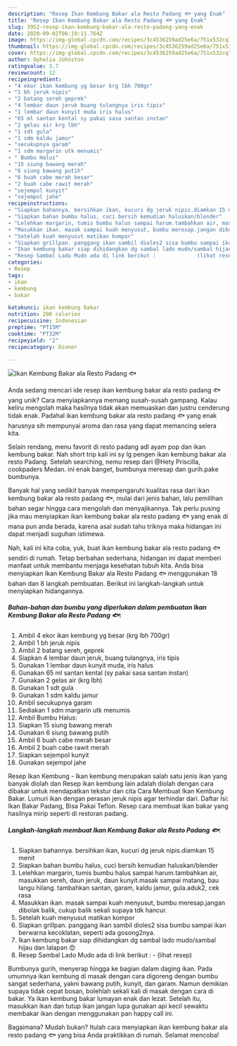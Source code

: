 ```yaml
---
description: "Resep Ikan Kembung Bakar ala Resto Padang 🐟 yang Enak"
title: "Resep Ikan Kembung Bakar ala Resto Padang 🐟 yang Enak"
slug: 3952-resep-ikan-kembung-bakar-ala-resto-padang-yang-enak
date: 2020-09-02T06:19:11.764Z
image: https://img-global.cpcdn.com/recipes/3c4536259ad25e6a/751x532cq70/ikan-kembung-bakar-ala-resto-padang-🐟-foto-resep-utama.jpg
thumbnail: https://img-global.cpcdn.com/recipes/3c4536259ad25e6a/751x532cq70/ikan-kembung-bakar-ala-resto-padang-🐟-foto-resep-utama.jpg
cover: https://img-global.cpcdn.com/recipes/3c4536259ad25e6a/751x532cq70/ikan-kembung-bakar-ala-resto-padang-🐟-foto-resep-utama.jpg
author: Ophelia Johnston
ratingvalue: 3.7
reviewcount: 12
recipeingredient:
- "4 ekor ikan kembung yg besar krg lbh 700gr"
- "1 bh jeruk nipis"
- "2 batang sereh geprek"
- "4 lembar daun jeruk buang tulangnya iris tipis"
- "1 lembar daun kunyit muda iris halus"
- "65 ml santan kental sy pakai sasa santan instan"
- "2 gelas air krg lbh"
- "1 sdt gula"
- "1 sdm kaldu jamur"
- "secukupnya garam"
- "1 sdm margarin utk menumis"
- " Bumbu Halus"
- "15 siung bawang merah"
- "6 siung bawang putih"
- "6 buah cabe merah besar"
- "2 buah cabe rawit merah"
- "sejempol kunyit"
- "sejempol jahe"
recipeinstructions:
- "Siapkan bahannya. bersihkan ikan, kucuri dg jeruk nipis.diamkan 15 menit"
- "Siapkan bahan bumbu halus, cuci bersih kemudian haluskan/blender"
- "Lelehkan margarin, tumis bumbu halus sampai harum.tambahkan air, masukkan sereh, daun jeruk, daun kunyit.masak sampai matang, bau langu hilang. tambahkan santan, garam, kaldu jamur, gula.aduk2, cek rasa"
- "Masukkan ikan. masak sampai kuah menyusut, bumbu meresap.jangan dibolak balik, cukup balik sekali supaya tdk hancur."
- "Setelah kuah menyusut matikan kompor"
- "Siapkan grillpan. panggang ikan sambil dioles2 sisa bumbu sampai ikan berwarna kecoklatan, seperti ada gosong2nya."
- "Ikan kembung bakar siap dihidangkan dg sambal lado mudo/sambal hijau dan lalapan 😍"
- "Resep Sambal Lado Mudo ada di link berikut :             (lihat resep)"
categories:
- Resep
tags:
- ikan
- kembung
- bakar

katakunci: ikan kembung bakar 
nutrition: 200 calories
recipecuisine: Indonesian
preptime: "PT15M"
cooktime: "PT32M"
recipeyield: "2"
recipecategory: Dinner

---
```



![Ikan Kembung Bakar ala Resto Padang 🐟](https://img-global.cpcdn.com/recipes/3c4536259ad25e6a/751x532cq70/ikan-kembung-bakar-ala-resto-padang-🐟-foto-resep-utama.jpg)

Anda sedang mencari ide resep ikan kembung bakar ala resto padang 🐟 yang unik? Cara menyiapkannya memang susah-susah gampang. Kalau keliru mengolah maka hasilnya tidak akan memuaskan dan justru cenderung tidak enak. Padahal ikan kembung bakar ala resto padang 🐟 yang enak harusnya sih mempunyai aroma dan rasa yang dapat memancing selera kita.

Selain rendang, menu favorit di resto padang adl ayam pop dan ikan kembung bakar. Nah short trip kali ini sy lg pengen ikan kembung bakar ala resto Padang. Setelah searching, nemu resep dari @Hety Priscilla, cookpaders Medan. ini enak banget, bumbunya meresap dan gurih.pake bumbunya.

Banyak hal yang sedikit banyak mempengaruhi kualitas rasa dari ikan kembung bakar ala resto padang 🐟, mulai dari jenis bahan, lalu pemilihan bahan segar hingga cara mengolah dan menyajikannya. Tak perlu pusing jika mau menyiapkan ikan kembung bakar ala resto padang 🐟 yang enak di mana pun anda berada, karena asal sudah tahu triknya maka hidangan ini dapat menjadi suguhan istimewa.


Nah, kali ini kita coba, yuk, buat ikan kembung bakar ala resto padang 🐟 sendiri di rumah. Tetap berbahan sederhana, hidangan ini dapat memberi manfaat untuk membantu menjaga kesehatan tubuh kita. Anda bisa menyiapkan Ikan Kembung Bakar ala Resto Padang 🐟 menggunakan 18 bahan dan 8 langkah pembuatan. Berikut ini langkah-langkah untuk menyiapkan hidangannya.

<!--inarticleads1-->

##### Bahan-bahan dan bumbu yang diperlukan dalam pembuatan Ikan Kembung Bakar ala Resto Padang 🐟:

1. Ambil 4 ekor ikan kembung yg besar (krg lbh 700gr)
1. Ambil 1 bh jeruk nipis
1. Ambil 2 batang sereh, geprek
1. Siapkan 4 lembar daun jeruk, buang tulangnya, iris tipis
1. Gunakan 1 lembar daun kunyit muda, iris halus
1. Gunakan 65 ml santan kental (sy pakai sasa santan instan)
1. Gunakan 2 gelas air (krg lbh)
1. Gunakan 1 sdt gula
1. Gunakan 1 sdm kaldu jamur
1. Ambil secukupnya garam
1. Sediakan 1 sdm margarin utk menumis
1. Ambil  Bumbu Halus:
1. Siapkan 15 siung bawang merah
1. Gunakan 6 siung bawang putih
1. Ambil 6 buah cabe merah besar
1. Ambil 2 buah cabe rawit merah
1. Siapkan sejempol kunyit
1. Gunakan sejempol jahe


Resep Ikan Kembung - Ikan kembung merupakan salah satu jenis ikan yang banyak diolah dan Resep ikan kembung lain adalah diolah dengan cara dibakar untuk mendapatkan tekstur dan cita Cara Membuat Ikan Kembung Bakar. Lumuri ikan dengan perasan jeruk nipis agar terhindar dari. Daftar Isi: Ikan Bakar Padang, Bisa Pakai Teflon. Resep cara membuat ikan bakar yang hasilnya mirip seperti di restoran padang. 

<!--inarticleads2-->

##### Langkah-langkah membuat Ikan Kembung Bakar ala Resto Padang 🐟:

1. Siapkan bahannya. bersihkan ikan, kucuri dg jeruk nipis.diamkan 15 menit
1. Siapkan bahan bumbu halus, cuci bersih kemudian haluskan/blender
1. Lelehkan margarin, tumis bumbu halus sampai harum.tambahkan air, masukkan sereh, daun jeruk, daun kunyit.masak sampai matang, bau langu hilang. tambahkan santan, garam, kaldu jamur, gula.aduk2, cek rasa
1. Masukkan ikan. masak sampai kuah menyusut, bumbu meresap.jangan dibolak balik, cukup balik sekali supaya tdk hancur.
1. Setelah kuah menyusut matikan kompor
1. Siapkan grillpan. panggang ikan sambil dioles2 sisa bumbu sampai ikan berwarna kecoklatan, seperti ada gosong2nya.
1. Ikan kembung bakar siap dihidangkan dg sambal lado mudo/sambal hijau dan lalapan 😍
1. Resep Sambal Lado Mudo ada di link berikut : -             (lihat resep)


Bumbunya gurih, menyerap hingga ke bagian dalam daging ikan. Pada umumnya ikan kembung di masak dengan cara digoreng dengan bumbu sangat sederhana, yakni bawang putih, kunyit, dan garam. Namun demikian supaya tidak cepat bosan, bolehlah sekali kali di masak dengan cara di bakar. Ya ikan kembung bakar lumayan enak dan lezat. Setelah itu, masukkan ikan dan tutup ikan jangan lupa gunakan api kecil sewaktu membakar ikan dengan menggunakan pan happy call ini. 

Bagaimana? Mudah bukan? Itulah cara menyiapkan ikan kembung bakar ala resto padang 🐟 yang bisa Anda praktikkan di rumah. Selamat mencoba!
